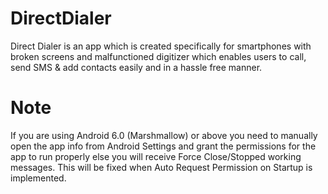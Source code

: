 # DirectDialer
Direct Dialer is an app which is created specifically for smartphones with broken screens and malfunctioned digitizer which enables users to call, send SMS &amp; add contacts easily and in a hassle free manner.
# Note 
If you are using Android 6.0 (Marshmallow) or above you need to manually open the app info from Android Settings and grant the permissions for the app to run properly else you will receive Force Close/Stopped working messages. This will be fixed when Auto Request Permission on Startup is implemented.

